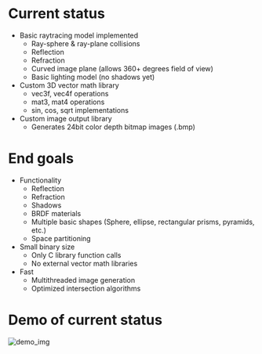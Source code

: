 # Current status
- Basic raytracing model implemented
  - Ray-sphere & ray-plane collisions
  - Reflection
  - Refraction
  - Curved image plane (allows 360+ degrees field of view)
  - Basic lighting model (no shadows yet)
- Custom 3D vector math library
  - vec3f, vec4f operations
  - mat3, mat4 operations
  - sin, cos, sqrt implementations
- Custom image output library
  - Generates 24bit color depth bitmap images (.bmp)

# End goals
- Functionality
  - Reflection
  - Refraction
  - Shadows
  - BRDF materials
  - Multiple basic shapes (Sphere, ellipse, rectangular prisms, pyramids, etc.)
  - Space partitioning
- Small binary size
  - Only C library function calls
  - No external vector math libraries
- Fast
  - Multithreaded image generation
  - Optimized intersection algorithms

# Demo of current status
![demo_img](images/07_planes.bmp)
